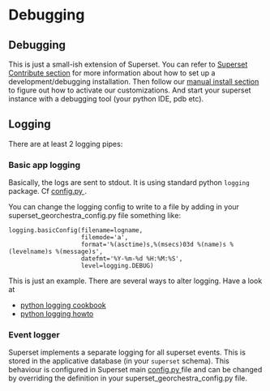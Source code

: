 # Debugging

## Debugging

This is just a small-ish extension of Superset. You can refer to [Superset Contribute section](https://superset.apache.org/docs/contributing/development) for more information about how to set up a development/debugging installation. Then follow our [manual install section](install-manual.md) to figure out how to activate our customizations. And start your superset instance with a debugging tool (your python IDE, pdb etc).

## Logging

There are at least 2 logging pipes:

### Basic app logging

Basically, the logs are sent to stdout. It is using standard python `logging` package. Cf [config.py ](https://github.com/apache/superset/blob/master/superset/config.py#L66).

You can change the logging config to write to a file by adding in your superset_georchestra_config.py file something like:
```
logging.basicConfig(filename=logname,
                    filemode='a',
                    format='%(asctime)s,%(msecs)03d %(name)s %(levelname)s %(message)s',
                    datefmt='%Y-%m-%d %H:%M:%S',
                    level=logging.DEBUG)
```

This is just an example. There are several ways to alter logging. Have a look at 

- [python logging cookbook](https://docs.python.org/3/howto/logging-cookbook.html#logging-cookbook)
- [python logging howto](https://docs.python.org/3/howto/logging.html)

### Event logger

Superset implements a separate logging for all superset events. This is stored in the applicative database (in your `superset` schema). This behaviour is configured in Superset main [config.py ](https://github.com/apache/superset/blob/master/superset/config.py#L82-L86)file and can be changed by overriding the definition in your superset_georchestra_config.py file.


